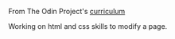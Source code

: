 From The Odin Project's [curriculum](http://www.theodinproject.com/courses/web-development-101/lessons/html-css)

Working on html and css skills to modify a page.